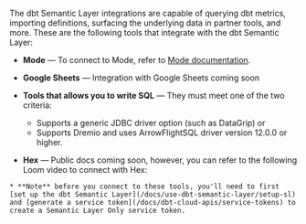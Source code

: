 The dbt Semantic Layer integrations are capable of querying dbt metrics, importing definitions, surfacing the underlying data in partner tools, and more.  These are the following tools that integrate with the dbt Semantic Layer:

- **Mode** &mdash; To connect to Mode, refer to [Mode documentation](https://mode.com/help/articles/supported-databases/#dbt-semantic-layer).

- **Google Sheets** &mdash; Integration with Google Sheets coming soon

- **Tools that allows you to write SQL** &mdash; They must meet one of the two criteria: 
  * Supports a generic JDBC driver option (such as DataGrip) or 
  * Supports Dremio and uses ArrowFlightSQL driver version 12.0.0 or higher.

- **Hex** &mdash; Public docs coming soon, however, you can refer to the following Loom video to connect with Hex:

<LoomVideo id="752e85aabfbf4fa585008a5598f3517a"/>

    * **Note** before you connect to these tools, you'll need to first [set up the dbt Semantic Layer](/docs/use-dbt-semantic-layer/setup-sl) and [generate a service token](/docs/dbt-cloud-apis/service-tokens) to create a Semantic Layer Only service token. 

